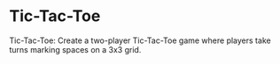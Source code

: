 # Tic-Tac-Toe
Tic-Tac-Toe: Create a two-player Tic-Tac-Toe game where players take turns marking spaces on a 3x3 grid.
